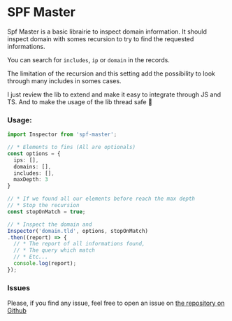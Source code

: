 # SPF Master

Spf Master is a basic librairie to inspect domain information.
It should inspect domain with somes recursion to try to find the requested informations.

You can search for `includes`, `ip` or `domain` in the records.

The limitation of the recursion and this setting add the possibility to look through many includes in somes cases.

I just review the lib to extend and make it easy to integrate through JS and TS.
And to make the usage of the lib thread safe 🎉

### Usage:
```typescript
import Inspector from 'spf-master';

// * Elements to fins (All are optionals)
const options = {
  ips: [],
  domains: [],
  includes: [],
  maxDepth: 3
}

// * If we found all our elements before reach the max depth
// * Stop the recursion
const stopOnMatch = true;

// * Inspect the domain and
Inspector('domain.tld', options, stopOnMatch)
.then((report) => {
  // * The report of all informations found,
  // * The query which match
  // * Etc...
  console.log(report);
});
```

### Issues

Please, if you find any issue, feel free to open an issue on [the repository on Github](https://github.com/MajorTom327/spf-master)